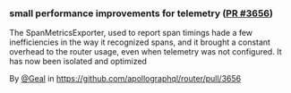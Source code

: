 ### small performance improvements for telemetry ([PR #3656](https://github.com/apollographql/router/pull/3656))

The SpanMetricsExporter, used to report span timings hade a few inefficiencies in the way it recognized spans, and it brought a constant overhead to the router usage, even when telemetry was not configured. It has now been isolated and optimized

By [@Geal](https://github.com/Geal) in https://github.com/apollographql/router/pull/3656